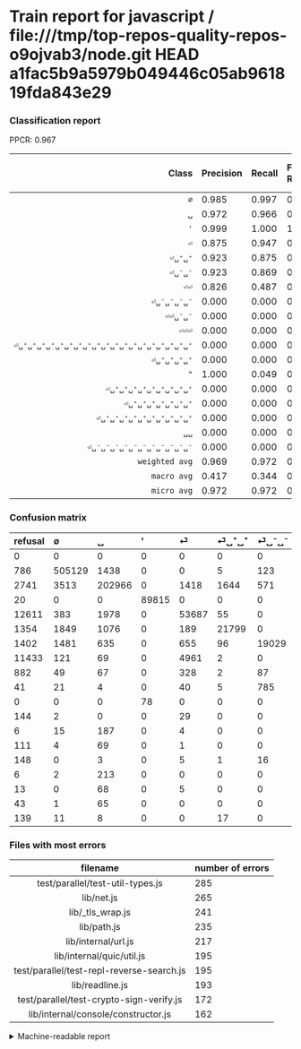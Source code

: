 # Train report for javascript / file:///tmp/top-repos-quality-repos-o9ojvab3/node.git HEAD a1fac5b9a5979b049446c05ab961819fda843e29

### Classification report

PPCR: 0.967

| Class | Precision | Recall | Full Recall | F1-score | Full F1-score | Support | Full Support | PPCR |
|------:|:----------|:-------|:------------|:---------|:---------|:--------|:-------------|:-----|
| `∅` | 0.985| 0.997| 0.995| 0.991| 0.990| 506696| 507482| 0.998 |
| `␣` | 0.972| 0.966| 0.953| 0.969| 0.962| 210174| 212915| 0.987 |
| `'` | 0.999| 1.000| 1.000| 1.000| 0.999| 89815| 89835| 1.000 |
| `⏎` | 0.875| 0.947| 0.775| 0.910| 0.822| 56703| 69314| 0.818 |
| `⏎␣⁺␣⁺` | 0.923| 0.875| 0.830| 0.898| 0.874| 24913| 26267| 0.948 |
| `⏎␣⁻␣⁻` | 0.923| 0.869| 0.817| 0.895| 0.867| 21898| 23300| 0.940 |
| `⏎⏎` | 0.826| 0.487| 0.228| 0.613| 0.357| 10047| 21480| 0.468 |
| `⏎␣⁻␣⁻␣⁻␣⁻` | 0.000| 0.000| 0.000| 0.000| 0.000| 855| 896| 0.954 |
| `⏎⏎␣⁻␣⁻` | 0.000| 0.000| 0.000| 0.000| 0.000| 559| 1441| 0.388 |
| `⏎⏎⏎` | 0.000| 0.000| 0.000| 0.000| 0.000| 369| 513| 0.719 |
| `⏎␣⁺␣⁺␣⁺␣⁺␣⁺␣⁺␣⁺␣⁺␣⁺␣⁺␣⁺␣⁺␣⁺␣⁺␣⁺␣⁺␣⁺␣⁺␣⁺` | 0.000| 0.000| 0.000| 0.000| 0.000| 215| 221| 0.973 |
| `⏎␣⁺␣⁺␣⁺␣⁺` | 0.000| 0.000| 0.000| 0.000| 0.000| 206| 212| 0.972 |
| `"` | 1.000| 0.049| 0.049| 0.093| 0.093| 82| 82| 1.000 |
| `⏎␣⁺␣⁺␣⁺␣⁺␣⁺␣⁺␣⁺␣⁺␣⁺` | 0.000| 0.000| 0.000| 0.000| 0.000| 74| 185| 0.400 |
| `⏎␣⁺␣⁺␣⁺␣⁺␣⁺␣⁺␣⁺` | 0.000| 0.000| 0.000| 0.000| 0.000| 73| 86| 0.849 |
| `⏎␣⁺␣⁺␣⁺␣⁺␣⁺␣⁺␣⁺␣⁺␣⁺␣⁺` | 0.000| 0.000| 0.000| 0.000| 0.000| 66| 109| 0.606 |
| `␣␣` | 0.000| 0.000| 0.000| 0.000| 0.000| 37| 176| 0.210 |
| `⏎␣⁻␣⁻␣⁻␣⁻␣⁻␣⁻␣⁻␣⁻␣⁻␣⁻␣⁻` | 0.000| 0.000| 0.000| 0.000| 0.000| 25| 173| 0.145 |
| `weighted avg` | 0.969| 0.972| 0.940| 0.970| 0.948| 922807| 954687| 0.967 |
| `macro avg` | 0.417| 0.344| 0.314| 0.354| 0.331| 922807| 954687| 0.967 |
| `micro avg` | 0.972| 0.972| 0.940| 0.972| 0.956| 922807| 954687| 0.967 |

### Confusion matrix

|refusal|  ∅| ␣| '| ⏎| ⏎␣⁺␣⁺| ⏎␣⁻␣⁻| ⏎⏎| ⏎⏎␣⁻␣⁻| ⏎␣⁻␣⁻␣⁻␣⁻| "| ⏎⏎⏎| ⏎␣⁺␣⁺␣⁺␣⁺| ⏎␣⁺␣⁺␣⁺␣⁺␣⁺␣⁺␣⁺␣⁺␣⁺| ⏎␣⁻␣⁻␣⁻␣⁻␣⁻␣⁻␣⁻␣⁻␣⁻␣⁻␣⁻| ⏎␣⁺␣⁺␣⁺␣⁺␣⁺␣⁺␣⁺␣⁺␣⁺␣⁺␣⁺␣⁺␣⁺␣⁺␣⁺␣⁺␣⁺␣⁺␣⁺| ⏎␣⁺␣⁺␣⁺␣⁺␣⁺␣⁺␣⁺| ⏎␣⁺␣⁺␣⁺␣⁺␣⁺␣⁺␣⁺␣⁺␣⁺␣⁺| ␣␣| 
|:---|:---|:---|:---|:---|:---|:---|:---|:---|:---|:---|:---|:---|:---|:---|:---|:---|:---|:---|
|0 |0 |0 |0 |0 |0 |0 |0 |0 |0 |0 |0 |0 |0 |0 |0 |0 |0 |0 |
|786 |505129 |1438 |0 |0 |5 |123 |1 |0 |0 |0 |0 |0 |0 |0 |0 |0 |0 |0 |
|2741 |3513 |202966 |0 |1418 |1644 |571 |62 |0 |0 |0 |0 |0 |0 |0 |0 |0 |0 |0 |
|20 |0 |0 |89815 |0 |0 |0 |0 |0 |0 |0 |0 |0 |0 |0 |0 |0 |0 |0 |
|12611 |383 |1978 |0 |53687 |55 |0 |600 |0 |0 |0 |0 |0 |0 |0 |0 |0 |0 |0 |
|1354 |1849 |1076 |0 |189 |21799 |0 |0 |0 |0 |0 |0 |0 |0 |0 |0 |0 |0 |0 |
|1402 |1481 |635 |0 |655 |96 |19029 |2 |0 |0 |0 |0 |0 |0 |0 |0 |0 |0 |0 |
|11433 |121 |69 |0 |4961 |2 |0 |4894 |0 |0 |0 |0 |0 |0 |0 |0 |0 |0 |0 |
|882 |49 |67 |0 |328 |2 |87 |26 |0 |0 |0 |0 |0 |0 |0 |0 |0 |0 |0 |
|41 |21 |4 |0 |40 |5 |785 |0 |0 |0 |0 |0 |0 |0 |0 |0 |0 |0 |0 |
|0 |0 |0 |78 |0 |0 |0 |0 |0 |0 |4 |0 |0 |0 |0 |0 |0 |0 |0 |
|144 |2 |0 |0 |29 |0 |0 |338 |0 |0 |0 |0 |0 |0 |0 |0 |0 |0 |0 |
|6 |15 |187 |0 |4 |0 |0 |0 |0 |0 |0 |0 |0 |0 |0 |0 |0 |0 |0 |
|111 |4 |69 |0 |1 |0 |0 |0 |0 |0 |0 |0 |0 |0 |0 |0 |0 |0 |0 |
|148 |0 |3 |0 |5 |1 |16 |0 |0 |0 |0 |0 |0 |0 |0 |0 |0 |0 |0 |
|6 |2 |213 |0 |0 |0 |0 |0 |0 |0 |0 |0 |0 |0 |0 |0 |0 |0 |0 |
|13 |0 |68 |0 |5 |0 |0 |0 |0 |0 |0 |0 |0 |0 |0 |0 |0 |0 |0 |
|43 |1 |65 |0 |0 |0 |0 |0 |0 |0 |0 |0 |0 |0 |0 |0 |0 |0 |0 |
|139 |11 |8 |0 |0 |17 |0 |1 |0 |0 |0 |0 |0 |0 |0 |0 |0 |0 |0 |

### Files with most errors

| filename | number of errors|
|:----:|:-----|
| test/parallel/test-util-types.js | 285 |
| lib/net.js | 265 |
| lib/_tls_wrap.js | 241 |
| lib/path.js | 235 |
| lib/internal/url.js | 217 |
| lib/internal/quic/util.js | 195 |
| test/parallel/test-repl-reverse-search.js | 195 |
| lib/readline.js | 193 |
| test/parallel/test-crypto-sign-verify.js | 172 |
| lib/internal/console/constructor.js | 162 |

<details>
    <summary>Machine-readable report</summary>
```json
{
  "cl_report": {"\"": {"f1-score": 0.09302325581395349, "precision": 1.0, "recall": 0.04878048780487805, "support": 82}, "\u0027": {"f1-score": 0.9995659625614886, "precision": 0.9991323017365089, "recall": 1.0, "support": 89815}, "macro avg": {"f1-score": 0.35381230830883076, "precision": 0.41688769412169885, "recall": 0.34385011951613365, "support": 922807}, "micro avg": {"f1-score": 0.972384258030119, "precision": 0.972384258030119, "recall": 0.972384258030119, "support": 922807}, "weighted avg": {"f1-score": 0.9702255051702842, "precision": 0.9693816392428247, "recall": 0.972384258030119, "support": 922807}, "\u2205": {"f1-score": 0.9911515711626967, "precision": 0.9854618099383317, "recall": 0.9969074158864487, "support": 506696}, "\u23ce": {"f1-score": 0.9097564075407751, "precision": 0.8754932976745703, "recall": 0.9468105743964164, "support": 56703}, "\u23ce\u23ce": {"f1-score": 0.612860810218521, "precision": 0.826130992572586, "recall": 0.4871105802727182, "support": 10047}, "\u23ce\u23ce\u23ce": {"f1-score": 0.0, "precision": 0.0, "recall": 0.0, "support": 369}, "\u23ce\u23ce\u2423\u207b\u2423\u207b": {"f1-score": 0.0, "precision": 0.0, "recall": 0.0, "support": 559}, "\u23ce\u2423\u207a\u2423\u207a": {"f1-score": 0.8982055666577392, "precision": 0.922669939896724, "recall": 0.8750050174607634, "support": 24913}, "\u23ce\u2423\u207a\u2423\u207a\u2423\u207a\u2423\u207a": {"f1-score": 0.0, "precision": 0.0, "recall": 0.0, "support": 206}, "\u23ce\u2423\u207a\u2423\u207a\u2423\u207a\u2423\u207a\u2423\u207a\u2423\u207a\u2423\u207a": {"f1-score": 0.0, "precision": 0.0, "recall": 0.0, "support": 73}, "\u23ce\u2423\u207a\u2423\u207a\u2423\u207a\u2423\u207a\u2423\u207a\u2423\u207a\u2423\u207a\u2423\u207a\u2423\u207a": {"f1-score": 0.0, "precision": 0.0, "recall": 0.0, "support": 74}, "\u23ce\u2423\u207a\u2423\u207a\u2423\u207a\u2423\u207a\u2423\u207a\u2423\u207a\u2423\u207a\u2423\u207a\u2423\u207a\u2423\u207a": {"f1-score": 0.0, "precision": 0.0, "recall": 0.0, "support": 66}, "\u23ce\u2423\u207a\u2423\u207a\u2423\u207a\u2423\u207a\u2423\u207a\u2423\u207a\u2423\u207a\u2423\u207a\u2423\u207a\u2423\u207a\u2423\u207a\u2423\u207a\u2423\u207a\u2423\u207a\u2423\u207a\u2423\u207a\u2423\u207a\u2423\u207a\u2423\u207a": {"f1-score": 0.0, "precision": 0.0, "recall": 0.0, "support": 215}, "\u23ce\u2423\u207b\u2423\u207b": {"f1-score": 0.8952927615328519, "precision": 0.9232448692445782, "recall": 0.8689834688099369, "support": 21898}, "\u23ce\u2423\u207b\u2423\u207b\u2423\u207b\u2423\u207b": {"f1-score": 0.0, "precision": 0.0, "recall": 0.0, "support": 855}, "\u23ce\u2423\u207b\u2423\u207b\u2423\u207b\u2423\u207b\u2423\u207b\u2423\u207b\u2423\u207b\u2423\u207b\u2423\u207b\u2423\u207b\u2423\u207b": {"f1-score": 0.0, "precision": 0.0, "recall": 0.0, "support": 25}, "\u2423": {"f1-score": 0.9687652140709274, "precision": 0.9718452831272804, "recall": 0.9657046066592443, "support": 210174}, "\u2423\u2423": {"f1-score": 0.0, "precision": 0.0, "recall": 0.0, "support": 37}},
  "cl_report_full": {"\"": {"f1-score": 0.09302325581395349, "precision": 1.0, "recall": 0.04878048780487805, "support": 82}, "\u0027": {"f1-score": 0.9994547315944093, "precision": 0.9991323017365089, "recall": 0.999777369622085, "support": 89835}, "macro avg": {"f1-score": 0.3313877550160732, "precision": 0.41688769412169885, "recall": 0.31367650825703336, "support": 954687}, "micro avg": {"f1-score": 0.9558730946676793, "precision": 0.972384258030119, "recall": 0.9399132909529511, "support": 954687}, "weighted avg": {"f1-score": 0.9480725285507179, "precision": 0.964756231031541, "recall": 0.9399132909529511, "support": 954687}, "\u2205": {"f1-score": 0.9903878485936652, "precision": 0.9854618099383317, "recall": 0.995363382346566, "support": 507482}, "\u23ce": {"f1-score": 0.8219326984904619, "precision": 0.8754932976745703, "recall": 0.7745477104192515, "support": 69314}, "\u23ce\u23ce": {"f1-score": 0.35717413516274993, "precision": 0.826130992572586, "recall": 0.22783985102420856, "support": 21480}, "\u23ce\u23ce\u23ce": {"f1-score": 0.0, "precision": 0.0, "recall": 0.0, "support": 513}, "\u23ce\u23ce\u2423\u207b\u2423\u207b": {"f1-score": 0.0, "precision": 0.0, "recall": 0.0, "support": 1441}, "\u23ce\u2423\u207a\u2423\u207a": {"f1-score": 0.8738299961918506, "precision": 0.922669939896724, "recall": 0.8299006357787337, "support": 26267}, "\u23ce\u2423\u207a\u2423\u207a\u2423\u207a\u2423\u207a": {"f1-score": 0.0, "precision": 0.0, "recall": 0.0, "support": 212}, "\u23ce\u2423\u207a\u2423\u207a\u2423\u207a\u2423\u207a\u2423\u207a\u2423\u207a\u2423\u207a": {"f1-score": 0.0, "precision": 0.0, "recall": 0.0, "support": 86}, "\u23ce\u2423\u207a\u2423\u207a\u2423\u207a\u2423\u207a\u2423\u207a\u2423\u207a\u2423\u207a\u2423\u207a\u2423\u207a": {"f1-score": 0.0, "precision": 0.0, "recall": 0.0, "support": 185}, "\u23ce\u2423\u207a\u2423\u207a\u2423\u207a\u2423\u207a\u2423\u207a\u2423\u207a\u2423\u207a\u2423\u207a\u2423\u207a\u2423\u207a": {"f1-score": 0.0, "precision": 0.0, "recall": 0.0, "support": 109}, "\u23ce\u2423\u207a\u2423\u207a\u2423\u207a\u2423\u207a\u2423\u207a\u2423\u207a\u2423\u207a\u2423\u207a\u2423\u207a\u2423\u207a\u2423\u207a\u2423\u207a\u2423\u207a\u2423\u207a\u2423\u207a\u2423\u207a\u2423\u207a\u2423\u207a\u2423\u207a": {"f1-score": 0.0, "precision": 0.0, "recall": 0.0, "support": 221}, "\u23ce\u2423\u207b\u2423\u207b": {"f1-score": 0.8667076586732254, "precision": 0.9232448692445782, "recall": 0.8166952789699571, "support": 23300}, "\u23ce\u2423\u207b\u2423\u207b\u2423\u207b\u2423\u207b": {"f1-score": 0.0, "precision": 0.0, "recall": 0.0, "support": 896}, "\u23ce\u2423\u207b\u2423\u207b\u2423\u207b\u2423\u207b\u2423\u207b\u2423\u207b\u2423\u207b\u2423\u207b\u2423\u207b\u2423\u207b\u2423\u207b": {"f1-score": 0.0, "precision": 0.0, "recall": 0.0, "support": 173}, "\u2423": {"f1-score": 0.9624692657690018, "precision": 0.9718452831272804, "recall": 0.953272432660921, "support": 212915}, "\u2423\u2423": {"f1-score": 0.0, "precision": 0.0, "recall": 0.0, "support": 176}},
  "ppcr": 0.9666068564880427
}
```
</details>
